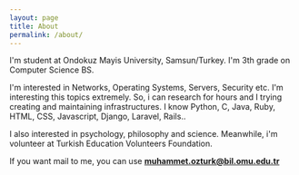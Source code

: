 ```yaml
---
layout: page
title: About
permalink: /about/
---
```


I'm student at Ondokuz Mayis University, Samsun/Turkey. I'm 3th grade on Computer Science BS. 

I'm interested in Networks, Operating Systems, Servers, Security etc. I'm interesting this topics extremely. So, i can research for hours and I trying creating and maintaining infrastructures. I know Python, C, Java, Ruby, HTML, CSS, Javascript, Django, Laravel, Rails.. 

I also interested in psychology, philosophy and science. Meanwhile, i'm volunteer at Turkish Education Volunteers Foundation. 

If you want mail to me, you can use **muhammet.ozturk@bil.omu.edu.tr**